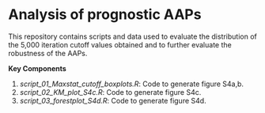 # **Analysis of prognostic AAPs**

This repository contains scripts and data used to evaluate the distribution of the 5,000 iteration cutoff values obtained and to further evaluate the robustness of the AAPs.

**Key Components**

1. *script_01_Maxstat_cutoff_boxplots.R*: Code to generate figure S4a,b.
2. *script_02_KM_plot_S4c.R*: Code to generate figure S4c.
3. *script_03_forestplot_S4d.R*: Code to generate figure S4d.
